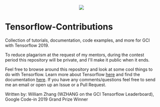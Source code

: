 <div align="center">
  <img src="https://www.tensorflow.org/images/tf_logo_social.png">
</div>

# Tensorflow-Contributions
Collection of tutorials, documentation, code examples, and more for GCI with Tensorflow 2019.

To reduce plagarism at the request of my mentors, during the contest period this repository will be private, and I'll make it public when it ends.

Feel free to browse around this repository and look at some cool things to do with Tensorflow. Learn more about Tensorflow [here](https://www.tensorflow.org/learn) and find the documentation [here](https://www.tensorflow.org/api_docs/python/tf). If you have any comments/questions feel free to send me an email or open up an Issue or a Pull Request.

Written by: William Zhang (WZHANG on the GCI Tensorflow Leaderboard), Google Code-in 2019 Grand Prize Winner
